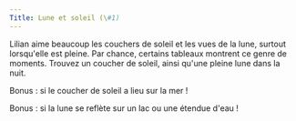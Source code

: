 ```yaml
---
Title: Lune et soleil (\#1)
---
```


Lilian aime beaucoup les couchers de soleil et les vues de la lune, surtout lorsqu'elle est pleine.
Par chance, certains tableaux montrent ce genre de moments.
Trouvez un coucher de soleil, ainsi qu'une pleine lune dans la nuit.

Bonus : si le coucher de soleil a lieu sur la mer !

Bonus : si la lune se reflète sur un lac ou une étendue d'eau !
